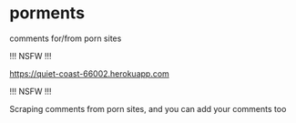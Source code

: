 # porments
comments for/from porn sites

!!! NSFW !!!

https://quiet-coast-66002.herokuapp.com

!!! NSFW !!!

Scraping comments from porn sites, and you can add your comments too

